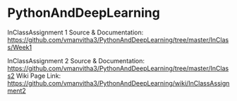 # PythonAndDeepLearning

InClassAssignment 1
Source & Documentation: https://github.com/vmanvitha3/PythonAndDeepLearning/tree/master/InClass/Week1

InClassAssignment 2 
Source & Documentation: https://github.com/vmanvitha3/PythonAndDeepLearning/tree/master/InClass2
Wiki Page Link: https://github.com/vmanvitha3/PythonAndDeepLearning/wiki/InClassAssignment2
